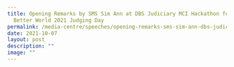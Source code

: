 ```yaml
---
title: Opening Remarks by SMS Sim Ann at DBS Judiciary MCI Hackathon for a
  Better World 2021 Judging Day
permalink: /media-centre/speeches/opening-remarks-sms-sim-ann-dbs-judiciary-mci-hackathon-better-world-2021/
date: 2021-10-07
layout: post
description: ""
image: ""
---
```

